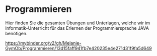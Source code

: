 # Programmieren

Hier finden Sie die gesamten Übungen und Unterlagen, welche wir im Informatik-Unterricht für das Erlernen der Programmiersprache JAVA benötigen.

https://mybinder.org/v2/gh/Melanie-GymOb/Programmieren/13d15faff941fb7e420235e4e271d31f9fa5d649

